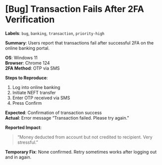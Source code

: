 # [Bug] Transaction Fails After 2FA Verification

**Labels**: `bug`, `banking`, `transaction`, `priority-high`

**Summary**: Users report that transactions fail after successful 2FA on the online banking portal.

**OS**: Windows 11  
**Browser**: Chrome 124  
**2FA Method**: OTP via SMS

**Steps to Reproduce**:
1. Log into online banking
2. Initiate NEFT transfer
3. Enter OTP received via SMS
4. Press Confirm

**Expected**: Confirmation of transaction success  
**Actual**: Error message “Transaction failed. Please try again.”

**Reported Impact**:
> “Money deducted from account but not credited to recipient. Very stressful.”

**Temporary Fix**: None confirmed. Retry sometimes works after logging out and in again.
